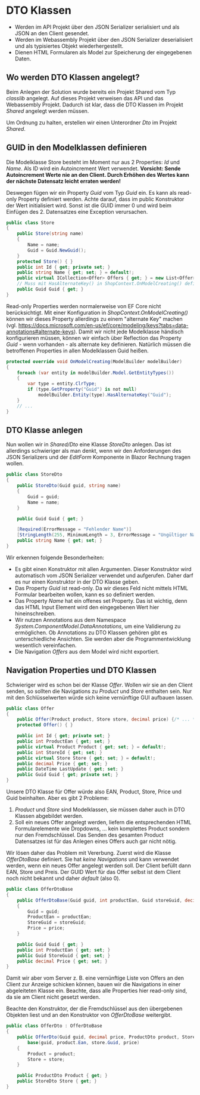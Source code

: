 # DTO Klassen

- Werden im API Projekt über den JSON Serializer serialisiert und als JSON an den Client gesendet.
- Werden im Webassembly Projekt über den JSON Serializer deserialisiert und als typisiertes Objekt
  wiederhergestellt.
- Dienen HTML Formularen als Model zur Speicherung der eingegebenen Daten.

## Wo werden DTO Klassen angelegt?

Beim Anlegen der Solution wurde bereits ein Projekt Shared vom Typ *classlib* angelegt. Auf dieses
Projekt verweisen das API und das Webassembly Projekt. Dadurch ist klar, dass die DTO Klassen
im Projekt *Shared* angelegt werden müssen.

Um Ordnung zu halten, erstellen wir einen Unterordner *Dto* im Projekt *Shared*.

## GUID in den Modelklassen definieren

Die Modelklasse Store besteht im Moment nur aus 2 Properties: *Id* und *Name*. Als ID wird ein
Autoincrement Wert verwendet. **Vorsicht: Sende Autoincrement Werte nie an den Client. Durch
Erhöhen des Wertes kann der nächste Datensatz leicht erraten werden!**

Deswegen fügen wir ein Property *Guid* vom Typ *Guid* ein. Es kann als read-only Property definiert
werden. Achte darauf, dass im public Konstruktor der Wert initialisiert wird. Sonst ist die GUID
immer 0 und wird beim Einfügen des 2. Datensatzes eine Exception verursachen.

```c#
public class Store
{
    public Store(string name)
    {
        Name = name;
        Guid = Guid.NewGuid();
    }
    protected Store() { }
    public int Id { get; private set; }
    public string Name { get; set; } = default!;
    public virtual ICollection<Offer> Offers { get; } = new List<Offer>();
    // Muss mit HasAlternateKey() in ShopContext.OnModelCreating() definiert werden.
    public Guid Guid { get; }  
}
```

Read-only Properties werden normalerweise von EF Core nicht berücksichtigt. Mit einer Konfiguration in
*ShopContext.OnModelCreating()* können wir dieses Property allerdings zu einem "alternate Key"
machen (vgl. https://docs.microsoft.com/en-us/ef/core/modeling/keys?tabs=data-annotations#alternate-keys).
Damit wir nicht jede Modelklasse händisch konfigurieren müssen, können wir einfach über Reflection das
Property *Guid* - wenn vorhanden - als alternate key definieren. Natürlich müssen die betroffenen
Properties in allen Modelklassen Guid heißen.

```c#
protected override void OnModelCreating(ModelBuilder modelBuilder)
{
    foreach (var entity in modelBuilder.Model.GetEntityTypes())
    {
        var type = entity.ClrType;
        if (type.GetProperty("Guid") is not null)
            modelBuilder.Entity(type).HasAlternateKey("Guid");
    }
    // ...
}
```

## DTO Klasse anlegen

Nun wollen wir in *Shared/Dto* eine Klasse *StoreDto* anlegen. Das ist allerdings schwieriger als
man denkt, wenn wir den Anforderungen des JSON Serializers und der *EditForm* Komponente in Blazor
Rechnung tragen wollen.

```c#
public class StoreDto
{
    public StoreDto(Guid guid, string name)
    {
        Guid = guid;
        Name = name;
    }

    public Guid Guid { get; }

    [Required(ErrorMessage = "Fehlender Name")]
    [StringLength(255, MinimumLength = 3, ErrorMessage = "Ungültiger Name")]
    public string Name { get; set; }
}
```

Wir erkennen folgende Besonderheiten:

- Es gibt einen Konstruktor mit allen Argumenten. Dieser Konstruktor wird automatisch vom
  JSON Serializer verwendet und aufgerufen. Daher darf es nur einen Konstruktor in der DTO
  Klasse geben.
- Das Property *Guid* ist read-only. Da wir dieses Feld nicht mittels HTML Formular bearbeiten
  wollen, kann es so definiert werden.
- Das Property *Name* hat ein offenes set Property. Das ist wichtig, denn das HTML Input Element wird
  den eingegebenen Wert hier hineinschreiben.
- Wir nutzen Annotations aus dem Namespace *System.ComponentModel.DataAnnotations*, um eine Validierung
  zu ermöglichen. Ob Annotations zu DTO Klassen gehören gibt es unterschiedliche Ansichten. Sie
  werden aber die Programmentwicklung wesentlich vereinfachen.
- Die Navigation *Offers* aus dem Model wird nicht exportiert.

## Navigation Properties und DTO Klassen

Schwieriger wird es schon bei der Klasse *Offer*. Wollen wir sie an den Client senden, so sollten
die Navigations zu *Product* und *Store* enthalten sein. Nur mit den Schlüsselwerten würde sich keine
vernünftige GUI aufbauen lassen.

```c#
public class Offer
{
    public Offer(Product product, Store store, decimal price) {/* ... */ }
    protected Offer() { }

    public int Id { get; private set; }
    public int ProductEan { get; set; }
    public virtual Product Product { get; set; } = default!;
    public int StoreId { get; set; }
    public virtual Store Store { get; set; } = default!;
    public decimal Price { get; set; }
    public DateTime LastUpdate { get; set; }
    public Guid Guid { get; private set; }
}
```

Unsere DTO Klasse für Offer würde also EAN, Product, Store, Price und Guid beinhalten. Aber es gibt
2 Probleme:

1. *Product* und *Store* sind Modelklassen, sie müssen daher auch in DTO Klassen abgebildet werden.
2. Soll ein neues Offer angelegt werden, liefern die entsprechenden HTML Formularelemente wie
   Dropdowns, ... kein komplettes Product sondern nur den Fremdschlüssel. Das Senden des gesamten
   Product Datensatzes ist für das Anlegen eines Offers auch gar nicht nötig.

Wir lösen daher das Problem mit Vererbung. Zuerst wird die Klasse *OfferDtoBase* definiert. Sie
hat *keine Navigations* und kann verwendet werden, wenn ein neues Offer angelegt werden soll.
Der Client befüllt dann EAN, Store und Preis. Der GUID Wert für das Offer selbst ist dem Client
noch nicht bekannt und daher *default* (also 0).

```c#
public class OfferDtoBase
{
    public OfferDtoBase(Guid guid, int productEan, Guid storeGuid, decimal price)
    {
        Guid = guid;
        ProductEan = productEan;
        StoreGuid = storeGuid;
        Price = price;
    }

    public Guid Guid { get; }
    public int ProductEan { get; set; }
    public Guid StoreGuid { get; set; }
    public decimal Price { get; set; }
}
```

Damit wir aber vom Server z. B. eine vernünftige Liste von Offers an den Client zur Anzeige
schicken können, bauen wir die Navigations in einer abgeleiteten Klasse ein. Beachte, dass
alle Properties hier read-only sind, da sie am Client nicht gesetzt werden.

Beachte den Konstruktor, der die Fremdschlüssel aus den übergebenen Objekten liest und an den
Konstruktor von *OfferDtoBase* weitergibt.

```c#
public class OfferDto : OfferDtoBase
{
    public OfferDto(Guid guid, decimal price, ProductDto product, StoreDto store) :
        base(guid, product.Ean, store.Guid, price)
    {
        Product = product;
        Store = store;
    }

    public ProductDto Product { get; }
    public StoreDto Store { get; }
}
```

